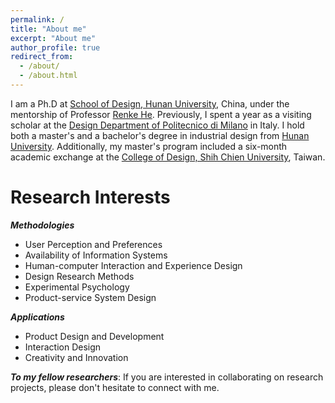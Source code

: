 ```yaml
---
permalink: /
title: "About me"
excerpt: "About me"
author_profile: true
redirect_from: 
  - /about/
  - /about.html
---
```



I am a Ph.D at [School of Design, Hunan University](http://design.hnu.edu.cn/), China, under the mentorship of Professor [Renke He](http://design.hnu.edu.cn/info/1023/2729.htm). Previously, I spent a year as a visiting scholar at the [Design Department of Politecnico di Milano](http://www.dipartimentodesign.polimi.it/en/) in Italy. I hold both a master's and a bachelor's degree in industrial design from [Hunan University](http://www.hnu.edu.cn/). Additionally, my master's program included a six-month academic exchange at the [College of Design, Shih Chien University](http://www.scdesign.usc.edu.tw/), Taiwan.


Research Interests
======

***Methodologies***

* User Perception and Preferences
* Availability of Information Systems
* Human-computer Interaction and Experience Design
* Design Research Methods
* Experimental Psychology
* Product-service System Design


***Applications***

* Product Design and Development
* Interaction Design
* Creativity and Innovation


***To my fellow researchers***: If you are interested in collaborating on research projects, please don't hesitate to connect with me.
